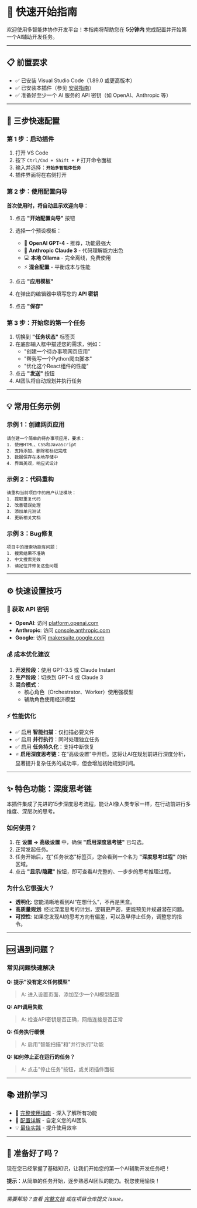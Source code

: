 # 🚀 快速开始指南

欢迎使用多智能体协作开发平台！本指南将帮助您在 **5分钟内** 完成配置并开始第一个AI辅助开发任务。

---

## 📋 前置要求

- ✅ 已安装 Visual Studio Code（1.89.0 或更高版本）
- ✅ 已安装本插件（参见 [安装指南](INSTALL.md)）
- ✅ 准备好至少一个 AI 服务的 API 密钥（如 OpenAI、Anthropic 等）

---

## 🎯 三步快速配置

### 第 1 步：启动插件

1. 打开 VS Code
2. 按下 `Ctrl/Cmd + Shift + P` 打开命令面板
3. 输入并选择：**`开始多智能体任务`**
4. 插件界面将在右侧打开

### 第 2 步：使用配置向导

**首次使用时，将自动显示欢迎向导：**

1. 点击 **"开始配置向导"** 按钮
2. 选择一个预设模板：
   - 🚀 **OpenAI GPT-4** - 推荐，功能最强大
   - 🎯 **Anthropic Claude 3** - 代码理解能力出色
   - 💻 **本地 Ollama** - 完全离线，免费使用
   - ⚡ **混合配置** - 平衡成本与性能

3. 点击 **"应用模板"**
4. 在弹出的编辑器中填写您的 **API 密钥**
5. 点击 **"保存"**

### 第 3 步：开始您的第一个任务

1. 切换到 **"任务状态"** 标签页
2. 在底部输入框中描述您的需求，例如：
   - "创建一个待办事项网页应用"
   - "帮我写一个Python爬虫脚本"
   - "优化这个React组件的性能"
3. 点击 **"发送"** 按钮
4. AI团队将自动规划并执行任务

---

## 💡 常用任务示例

### 示例 1：创建网页应用
```
请创建一个简单的待办事项应用，要求：
1. 使用HTML、CSS和JavaScript
2. 支持添加、删除和标记完成
3. 数据保存在本地存储中
4. 界面美观，响应式设计
```

### 示例 2：代码重构
```
请重构当前项目中的用户认证模块：
1. 提取重复代码
2. 改善错误处理
3. 添加单元测试
4. 更新相关文档
```

### 示例 3：Bug修复
```
项目中的搜索功能有问题：
1. 搜索结果不准确
2. 中文搜索无效
3. 请定位并修复这些问题
```

---

## ⚙️ 快速设置技巧

### 🔑 获取 API 密钥

- **OpenAI**: 访问 [platform.openai.com](https://platform.openai.com/api-keys)
- **Anthropic**: 访问 [console.anthropic.com](https://console.anthropic.com/)
- **Google**: 访问 [makersuite.google.com](https://makersuite.google.com/app/apikey)

### 💰 成本优化建议

1. **开发阶段**：使用 GPT-3.5 或 Claude Instant
2. **生产阶段**：切换到 GPT-4 或 Claude 3
3. **混合模式**：
   - 核心角色（Orchestrator、Worker）使用强模型
   - 辅助角色使用经济模型

### ⚡ 性能优化

- ✅ 启用 **智能扫描**：仅扫描必要文件
- ✅ 启用 **并行执行**：同时处理独立任务
- ✅ 启用 **任务持久化**：支持中断恢复
- ⭐ **启用深度思考链**：在“高级设置”中开启。这将让AI在规划前进行深度分析，显著提升复杂任务的成功率，但会增加初始规划时间。

---

## ✨ 特色功能：深度思考链

本插件集成了先进的15步深度思考流程，能让AI像人类专家一样，在行动前进行多维度、深层次的思考。

### 如何使用？
1.  在 **设置 -> 高级设置** 中，确保 **"启用深度思考链"** 已勾选。
2.  正常发起任务。
3.  任务开始后，在"任务状态"标签页，您会看到一个名为 **"深度思考过程"** 的新区域。
4.  点击 **"显示/隐藏"** 按钮，即可查看AI完整的、一步步的思考推理过程。

### 为什么它很强大？
- **透明化**: 您能清晰地看到AI“在想什么”，不再是黑盒。
- **高质量规划**: 经过深度思考的计划，逻辑更严密，更能预见并规避潜在问题。
- **可控性**: 如果您发现AI的思考方向有偏差，可以及早停止任务，调整您的指令。

---

## 🆘 遇到问题？

### 常见问题快速解决

**Q: 提示"没有定义任何模型"**
> A: 进入设置页面，添加至少一个AI模型配置

**Q: API调用失败**
> A: 检查API密钥是否正确，网络连接是否正常

**Q: 任务执行缓慢**
> A: 启用"智能扫描"和"并行执行"功能

**Q: 如何停止正在运行的任务？**
> A: 点击"停止任务"按钮，或关闭插件面板

---

## 📚 进阶学习

- 📖 [完整使用指南](USAGE_GUIDE.md) - 深入了解所有功能
- 🔧 [配置详解](README.md#高级配置) - 自定义您的AI团队
- 💡 [最佳实践](USAGE_GUIDE.md#高级功能详解) - 提升使用效率

---

## 🎉 准备好了吗？

现在您已经掌握了基础知识，让我们开始您的第一个AI辅助开发任务吧！

**提示**：从简单的任务开始，逐步熟悉AI团队的能力。祝您使用愉快！

---

*需要帮助？查看 [完整文档](README.md) 或在项目仓库提交 Issue。*